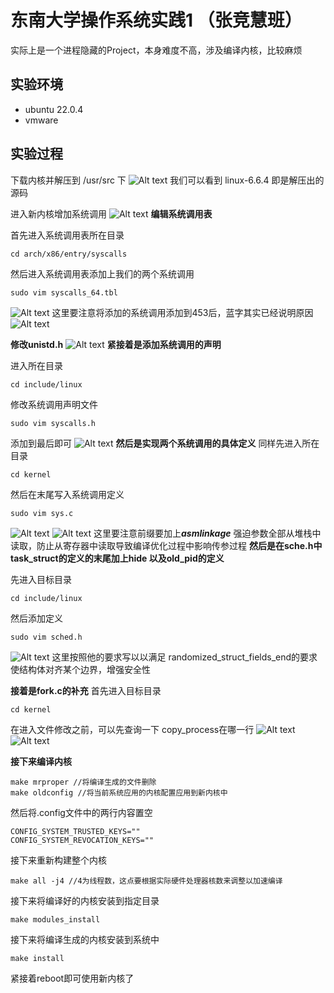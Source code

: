 # 东南大学操作系统实践1 （张竞慧班）
实际上是一个进程隐藏的Project，本身难度不高，涉及编译内核，比较麻烦
## 实验环境
* ubuntu 22.0.4
* vmware
## 实验过程
下载内核并解压到 /usr/src 下
![Alt text](image.png)
我们可以看到 linux-6.6.4 即是解压出的源码

进入新内核增加系统调用
![Alt text](image-1.png)
**编辑系统调用表**

 首先进入系统调用表所在目录
 ```
cd arch/x86/entry/syscalls
 ```
然后进入系统调用表添加上我们的两个系统调用
```
sudo vim syscalls_64.tbl
```
![Alt text](image-2.png)
这里要注意将添加的系统调用添加到453后，蓝字其实已经说明原因
![Alt text](image-3.png)

**修改unistd.h**
![Alt text](image-15.png)
**紧接着是添加系统调用的声明**

进入所在目录
```
cd include/linux
```
修改系统调用声明文件
```
sudo vim syscalls.h
```
添加到最后即可
![Alt text](image-6.png)
**然后是实现两个系统调用的具体定义**
同样先进入所在目录
```
cd kernel
```
然后在末尾写入系统调用定义
```
sudo vim sys.c
```
![Alt text](image-18.png)
![Alt text](image-17.png)
这里要注意前缀要加上***asmlinkage***  强迫参数全部从堆栈中读取，防止从寄存器中读取导致编译优化过程中影响传参过程
**然后是在sche.h中 task_struct的定义的末尾加上hide 以及old_pid的定义**

先进入目标目录
```
cd include/linux
```
然后添加定义
```
sudo vim sched.h
```
![Alt text](image-8.png)
这里按照他的要求写以以满足 randomized_struct_fields_end的要求 使结构体对齐某个边界，增强安全性

**接着是fork.c的补充**
首先进入目标目录
```
cd kernel
```
在进入文件修改之前，可以先查询一下 copy_process在哪一行
![Alt text](image-10.png)
![Alt text](image-14.png)


**接下来编译内核**

```
make mrproper //将编译生成的文件删除
make oldconfig //将当前系统应用的内核配置应用到新内核中
```
然后将.config文件中的两行内容置空
```
CONFIG_SYSTEM_TRUSTED_KEYS=""
CONFIG_SYSTEM_REVOCATION_KEYS=""
```
接下来重新构建整个内核
```
make all -j4 //4为线程数，这点要根据实际硬件处理器核数来调整以加速编译
```
接下来将编译好的内核安装到指定目录
```
make modules_install
```
接下来将编译生成的内核安装到系统中
```
make install
```
紧接着reboot即可使用新内核了